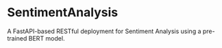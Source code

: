 # SentimentAnalysis
A FastAPI-based RESTful deployment for Sentiment Analysis using a pre-trained BERT model.
